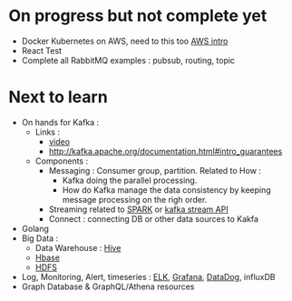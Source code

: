 # On progress but not complete yet
- Docker Kubernetes on AWS, need to this too [AWS intro](https://www.udemy.com/learn-amazon-web-services-the-complete-introduction/)
- React Test
- Complete all RabbitMQ examples : pubsub, routing, topic

# Next to learn
- On hands for Kafka :
  - Links : 
    - [video](https://youtu.be/gg-VwXSRnmg)
    - http://kafka.apache.org/documentation.html#intro_guarantees
  - Components :
    - Messaging : Consumer group, partition. Related to How :
      - Kafka doing the parallel processing.
      - How do Kafka manage the data consistency by keeping message processing on the righ order.
    - Streaming related to [SPARK](https://spark.apache.org/) or [kafka stream API](http://kafka.apache.org/documentation/streams/)
    - Connect : connecting DB or other data sources to Kakfa
- Golang
- Big Data :
  - Data Warehouse : [Hive](https://hive.apache.org/)
  - [Hbase](https://hbase.apache.org/)
  - [HDFS](https://hadoop.apache.org/docs/r1.2.1/hdfs_design.html)
- Log, Monitoring, Alert, timeseries : [ELK](https://www.elastic.co/elk-stack), [Grafana](https://grafana.com/), [DataDog](https://www.datadoghq.com/), influxDB
- Graph Database & GraphQL/Athena resources
